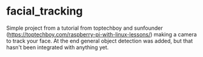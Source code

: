 # facial_tracking
Simple project from a tutorial from toptechboy and sunfounder (https://toptechboy.com/raspberry-pi-with-linux-lessons/) making a camera to track your face. At the end general object detection was added, but that hasn't been integrated with anything yet.
